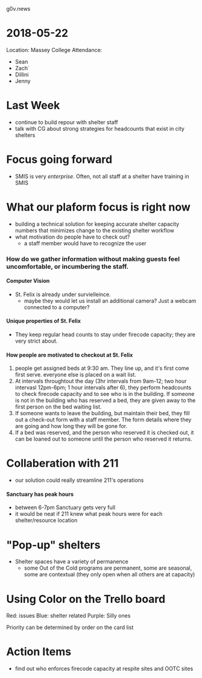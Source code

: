 g0v.news

# 2018-05-22
Location: Massey College
Attendance:
  * Sean
  * Zach`
  * Dillini
  * Jenny

# Last Week
  + continue to build repour with shelter staff
  + talk with CG about strong strategies for headcounts that exist in city shelters

# Focus going forward
  + SMIS is very *enterprise*. Often, not all staff at a shelter have training in SMIS

# What our plaform focus is right now
  + building a technical solution for keeping accurate shelter capacity numbers that minimizes change to the existing shelter workflow
  + what motivation do people have to check out?
    - a staff member would have to recognize the user

### How do we gather information without making guests feel uncomfortable, or incumbering the staff.

#### Computer Vision
  + St. Felix is already under survielleince.
    - maybe they would let us install an additional camera? Just a webcam connected to a computer?

#### Unique properties of St. Felix
  + They keep regular head counts to stay under firecode capacity; they are very strict about.

#### How people are motivated to checkout at St. Felix
  1. people get assigned beds at 9:30 am. They line up, and it's first come first serve. everyone else is placed on a wait list.
  2. At intervals throughtout the day (3hr intervals from 9am-12; two hour intervasl 12pm-6pm; 1 hour intervals after 6), they perform headcounts to check firecode capacity and to see who is in the building. If someone is not in the building who has reserved a bed, they are given away to the first person on the bed waiting list.
  3. If someone wants to leave the building, but maintain their bed, they fill out a check-out form with a staff member. The form details where they are going and how long they will be gone for.
  4. If a bed was reserved, and the person who reserved it is checked out, it can be loaned out to someone until the person who reserved it returns.

# Collaberation with 211
  + our solution could really streamline 211's operations

#### Sanctuary has peak hours
  + between 6-7pm Sanctuary gets very full
  + it would be neat if 211 knew what peak hours were for each shelter/resource location

# "Pop-up" shelters
  + Shelter spaces have a variety of permanence
    - some Out of the Cold programs are permanent, some are seasonal, some are contextual (they only open when all others are at capacity)

# Using Color on the Trello board
  Red: issues
  Blue: shelter related
  Purple: Silly ones

  Priority can be determined by order on the card list

# Action Items
  + find out who enforces firecode capacity at respite sites and OOTC sites
